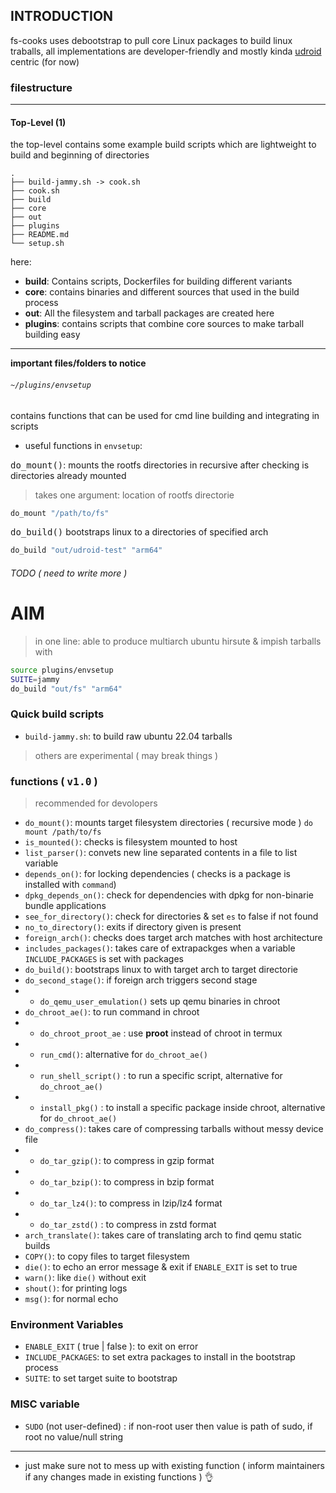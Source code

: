 ## INTRODUCTION
fs-cooks uses debootstrap to pull core Linux packages to build linux traballs, all implementations are developer-friendly and mostly kinda [udroid](https://github.com/RandomCoderOrg/ubuntu-on-android) centric (for now)

### filestructure
<hr>

#### Top-Level (1)
the top-level contains some example build scripts which are lightweight to build and beginning of directories
```
.
├── build-jammy.sh -> cook.sh
├── cook.sh
├── build
├── core
├── out
├── plugins
├── README.md
└── setup.sh
```
here:
- **build**: Contains scripts, Dockerfiles for building different variants
- **core**: contains binaries and different sources that used in the build process
- **out**: All the filesystem and tarball packages are created here
- **plugins**: contains scripts that combine core sources to make tarball building easy
<hr>

**important files/folders to notice**
###### `~/plugins/envsetup`
contains functions that can be used for cmd line building and integrating in scripts
- useful functions in `envsetup`:

<kbd>do_mount()</kbd>: mounts the rootfs directories in recursive after checking is directories already mounted
> takes one argument: location of rootfs directorie

```bash
do_mount "/path/to/fs"
```

<kbd>do_build()</kbd> bootstraps linux to a directories of specified arch
```bash
do_build "out/udroid-test" "arm64"
```
###### TODO ( need to write more )

# AIM
> in one line: able to produce multiarch ubuntu hirsute & impish tarballs with

```bash
source plugins/envsetup
SUITE=jammy
do_build "out/fs" "arm64"
```
### Quick build scripts
- `build-jammy.sh`: to build raw ubuntu 22.04 tarballs
> others are experimental ( may break things )

### functions ( <kbd>v1.0</kbd> )
> recommended for devolopers
 
- `do_mount()`: mounts target filesystem directories ( recursive mode ) `do mount /path/to/fs`
- `is_mounted()`: checks is filesystem mounted to host
- `list_parser()`: convets new line separated contents in a file to list variable
- `depends_on()`: for locking dependencies ( checks is a package is installed  with `command`)
- `dpkg_depends_on()`: check for dependencies with dpkg for non-binarie bundle applications
- `see_for_directory()`: check for directories & set `es` to false if not found
- `no_to_directory()`: exits if directory given is present
- `foreign_arch()`: checks does target arch matches with host architecture
- `includes_packages()`: takes care of extrapackges when a variable `INCLUDE_PACKAGES` is set with packages
- `do_build()`: bootstraps linux to with target arch to target directorie
- `do_second_stage()`: if foreign arch triggers second stage
- - `do_qemu_user_emulation()` sets up qemu binaries in chroot
- `do_chroot_ae()`: to run command in chroot
- - `do_chroot_proot_ae` : use **proot** instead of chroot in termux
- - `run_cmd()`: alternative for `do_chroot_ae()`
- - `run_shell_script()` : to run a specific script, alternative for `do_chroot_ae()`
- - `install_pkg()` : to install a specific package inside chroot, alternative for `do_chroot_ae()`
- `do_compress()`:  takes care of compressing tarballs without messy device file
- - `do_tar_gzip()`: to compress in gzip format
- - `do_tar_bzip()`: to compress in bzip format
- - `do_tar_lz4()`: to compress in lzip/lz4 format
- - `do_tar_zstd()` : to compress in zstd format
- `arch_translate()`: takes care of translating arch to find qemu static builds
- `COPY()`: to copy files to target filesystem
- `die()`: to echo an error message & exit if `ENABLE_EXIT` is set to true
- `warn()`: like `die()` without exit
- `shout()`:  for printing logs
- `msg()`: for normal echo

### Environment Variables
- `ENABLE_EXIT` ( true | false ): to exit on error
- `INCLUDE_PACKAGES`: to set extra packages to install in the bootstrap process
- `SUITE`: to set target suite to bootstrap

### MISC variable
- `SUDO` (not user-defined) : if non-root user then value is path of sudo, if root no value/null string

<hr>

- just make sure not to mess up with existing function ( inform maintainers if any changes made in existing functions ) 👌
